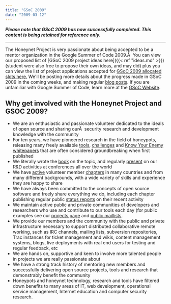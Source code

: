 ```yaml
---
title: "GSoC 2009"
date: "2009-03-12"
---
```


**_Please note that GSoC 2009 has now successfully completed. This content is being retained for reference only._**

* * *

The Honeynet Project is very passionate about being accepted to be a mentor organization in the Google Summer of Code 2009.Â  You can view our proposed list of [GSoC 2009 project ideas here]({{< ref "ideas.md" >}}) (student were also free to propose their own ideas, and may did) plus you can view the list of project applications accepted for [GSoC 2009 allocated slots here.](/gsoc/slots "GSoC 2009 Slots") We'll be posting more details about the progress made in GSoC 2009 in the coming weeks, and making regular [blog posts](/feed "Blog"). If you are unfamiliar with Google Summer of Code, learn more at the [GSoC Website](http://socghop.appspot.com/).

## Why get involved with the Honeynet Project and GSOC 2009?

- We are an enthusiastic and passionate volunteer dedicated to the ideals of open source and sharing ourÂ  security research and development knowledge with the community
- For ten years, we have pioneered research in the field of honeypots, releasing many freely available [tools](/project "tools"), [challenges](/challenges "challenges") and [Know Your Enemy whitepapers](/papers "kye") that are often considered groundbreaking when first published
- We literally wrote the [book](http://old.honeynet.org/book "book") on the topic, and regularly [present](http://www2.honeynet.org/wp-content/uploads/attachments/PacSec07_David_Watson_Global_Distributed_Honeynet.pdf "pacsec") on our R&D activities at conferences all over the world
- We have [active](/node/371 "workshop") volunteer member [chapters](/og "chapters") in many countries and from many different backgrounds, with a wide variety of skills and experience they are happy to share
- We have always been committed to the concepts of open source software and freely share everything we do, including each chapter publishing regular public [status reports](/chapter/statusreports "status reports") on their recent activity
- We maintain active public and private communities of developers and researchers who use and contribute to our tools each day (for public examples see our [projects page](https://projects.honeynet.org/) and [public maillists](https://public.honeynet.org/mailman/listinfo).
- We provide our members and the community with the public and private infrastructure necessary to support distributed collaborative remote working, such as IRC channels, mailing lists, subversion repositories, Trac instances for ticket management and wikis, content management systems, blogs, live deployments with real end users for testing and regular feedback, etc
- We are hands on, supportive and keen to involve more talented people in projects we are really passionate about
- We have a strong track history of mentoring new members and successfully delivering open source projects, tools and research that demonstrably benefit the community
- Honeypots and honeynet technology, research and tools have filtered down benefits to many areas of IT, web development, operational service management, Internet education and computer security research.
